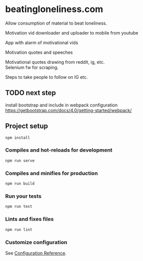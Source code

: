 # beatingloneliness.com

Allow consumption of material to beat loneliness.

Motivation vid downloader and uploader to mobile from youtube

App with alarm of motivational vids

Motivation quotes and speeches

Motivational quotes drawing from reddit, ig, etc.  
Selenium fw for scraping.

Steps to take people to follow on IG etc.


## TODO next step
install bootstrap and include in webpack configuration
https://getbootstrap.com/docs/4.0/getting-started/webpack/


## Project setup
```
npm install
```

### Compiles and hot-reloads for development
```
npm run serve
```

### Compiles and minifies for production
```
npm run build
```

### Run your tests
```
npm run test
```

### Lints and fixes files
```
npm run lint
```

### Customize configuration
See [Configuration Reference](https://cli.vuejs.org/config/).
